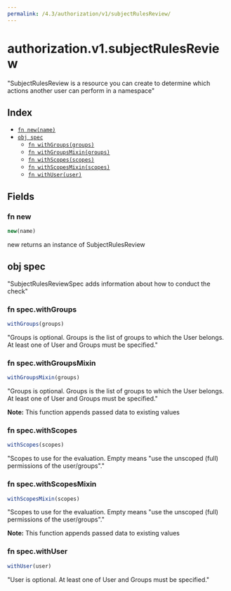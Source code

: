 ```yaml
---
permalink: /4.3/authorization/v1/subjectRulesReview/
---
```


# authorization.v1.subjectRulesReview

"SubjectRulesReview is a resource you can create to determine which actions another user can perform in a namespace"

## Index

* [`fn new(name)`](#fn-new)
* [`obj spec`](#obj-spec)
  * [`fn withGroups(groups)`](#fn-specwithgroups)
  * [`fn withGroupsMixin(groups)`](#fn-specwithgroupsmixin)
  * [`fn withScopes(scopes)`](#fn-specwithscopes)
  * [`fn withScopesMixin(scopes)`](#fn-specwithscopesmixin)
  * [`fn withUser(user)`](#fn-specwithuser)

## Fields

### fn new

```ts
new(name)
```

new returns an instance of SubjectRulesReview

## obj spec

"SubjectRulesReviewSpec adds information about how to conduct the check"

### fn spec.withGroups

```ts
withGroups(groups)
```

"Groups is optional.  Groups is the list of groups to which the User belongs.  At least one of User and Groups must be specified."

### fn spec.withGroupsMixin

```ts
withGroupsMixin(groups)
```

"Groups is optional.  Groups is the list of groups to which the User belongs.  At least one of User and Groups must be specified."

**Note:** This function appends passed data to existing values

### fn spec.withScopes

```ts
withScopes(scopes)
```

"Scopes to use for the evaluation.  Empty means \"use the unscoped (full) permissions of the user/groups\"."

### fn spec.withScopesMixin

```ts
withScopesMixin(scopes)
```

"Scopes to use for the evaluation.  Empty means \"use the unscoped (full) permissions of the user/groups\"."

**Note:** This function appends passed data to existing values

### fn spec.withUser

```ts
withUser(user)
```

"User is optional.  At least one of User and Groups must be specified."